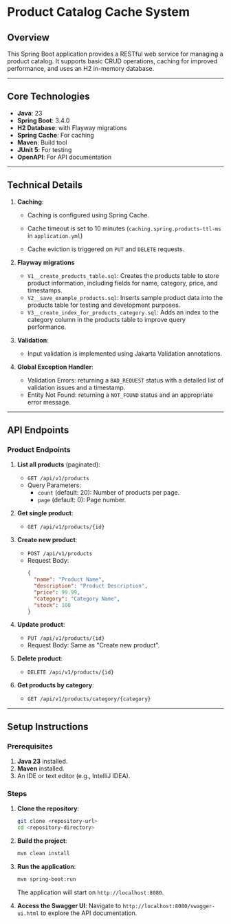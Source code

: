 # Product Catalog Cache System

## Overview
This Spring Boot application provides a RESTful web service for managing a product catalog. It supports basic CRUD operations, caching for improved performance, and uses an H2 in-memory database.

---

## Core Technologies
- **Java**: 23
- **Spring Boot**: 3.4.0
- **H2 Database**: with Flayway migrations
- **Spring Cache**: For caching
- **Maven**: Build tool
- **JUnit 5**: For testing
- **OpenAPI**: For API documentation

---
## Technical Details

1. **Caching**:
   - Caching is configured using Spring Cache.
   - Cache timeout is set to 10 minutes (`caching.spring.products-ttl-ms` in `application.yml`)

   - Cache eviction is triggered on `PUT` and `DELETE` requests.

2. **Flayway migrations**
   - `V1__create_products_table.sql`: Creates the products table to store product information, including fields for name, category, price, and timestamps.
   - `V2__save_example_products.sql`: Inserts sample product data into the products table for testing and development purposes.
   - `V3__create_index_for_products_category.sql`: Adds an index to the category column in the products table to improve query performance.
3. **Validation**:
   - Input validation is implemented using Jakarta Validation annotations.

4. **Global Exception Handler**:
   - Validation Errors: returning a `BAD_REQUEST` status with a detailed list of validation issues and a timestamp.
   - Entity Not Found: returning a `NOT_FOUND` status and an appropriate error message.

---
## API Endpoints

### Product Endpoints

1. **List all products** (paginated):
    - `GET /api/v1/products`
    - Query Parameters:
        - `count` (default: 20): Number of products per page.
        - `page` (default: 0): Page number.

2. **Get single product**:
    - `GET /api/v1/products/{id}`

3. **Create new product**:
    - `POST /api/v1/products`
    - Request Body:
      ```json
      {
        "name": "Product Name",
        "description": "Product Description",
        "price": 99.99,
        "category": "Category Name",
        "stock": 100
      }
      ```

4. **Update product**:
    - `PUT /api/v1/products/{id}`
    - Request Body: Same as "Create new product".

5. **Delete product**:
    - `DELETE /api/v1/products/{id}`

6. **Get products by category**:
    - `GET /api/v1/products/category/{category}`

---
## Setup Instructions

### Prerequisites
1. **Java 23** installed.
2. **Maven** installed.
3. An IDE or text editor (e.g., IntelliJ IDEA).

### Steps
1. **Clone the repository**:
   ```bash
   git clone <repository-url>
   cd <repository-directory>
   ```

2. **Build the project**:
   ```bash
   mvn clean install
   ```

3. **Run the application**:
   ```bash
   mvn spring-boot:run
   ```
   The application will start on `http://localhost:8080`.

4. **Access the Swagger UI**:
   Navigate to `http://localhost:8080/swagger-ui.html` to explore the API documentation.

